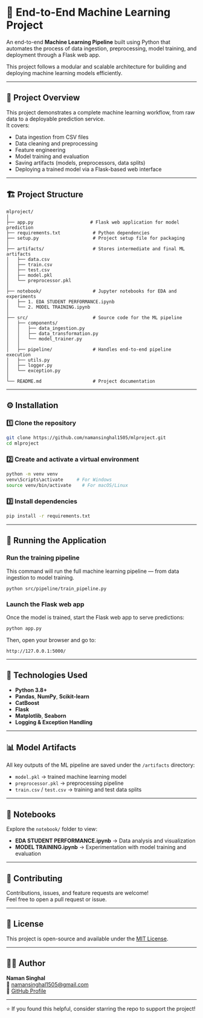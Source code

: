# 🎯 End-to-End Machine Learning Project

An end-to-end **Machine Learning Pipeline** built using Python that automates the process of data ingestion, preprocessing, model training, and deployment through a Flask web app.

This project follows a modular and scalable architecture for building and deploying machine learning models efficiently.

---

## 🧩 Project Overview

This project demonstrates a complete machine learning workflow, from raw data to a deployable prediction service.  
It covers:
- Data ingestion from CSV files  
- Data cleaning and preprocessing  
- Feature engineering  
- Model training and evaluation  
- Saving artifacts (models, preprocessors, data splits)  
- Deploying a trained model via a Flask-based web interface

---

## 🏗️ Project Structure

```
mlproject/
│
├── app.py                     # Flask web application for model prediction
├── requirements.txt            # Python dependencies
├── setup.py                    # Project setup file for packaging
│
├── artifacts/                  # Stores intermediate and final ML artifacts
│   ├── data.csv
│   ├── train.csv
│   ├── test.csv
│   ├── model.pkl
│   └── preprocessor.pkl
│
├── notebook/                   # Jupyter notebooks for EDA and experiments
│   ├── 1. EDA STUDENT PERFORMANCE.ipynb
│   └── 2. MODEL TRAINING.ipynb
│
├── src/                        # Source code for the ML pipeline
│   ├── components/
│   │   ├── data_ingestion.py
│   │   ├── data_transformation.py
│   │   └── model_trainer.py
│   │
│   ├── pipeline/               # Handles end-to-end pipeline execution
│   ├── utils.py
│   ├── logger.py
│   └── exception.py
│
└── README.md                   # Project documentation
```

---

## ⚙️ Installation

### 1️⃣ Clone the repository
```bash
git clone https://github.com/namansinghal1505/mlproject.git
cd mlproject
```

### 2️⃣ Create and activate a virtual environment
```bash
python -m venv venv
venv\Scripts\activate     # For Windows
source venv/bin/activate    # For macOS/Linux
```

### 3️⃣ Install dependencies
```bash
pip install -r requirements.txt
```

---

## 🚀 Running the Application

### Run the training pipeline
This command will run the full machine learning pipeline — from data ingestion to model training.
```bash
python src/pipeline/train_pipeline.py
```

### Launch the Flask web app
Once the model is trained, start the Flask web app to serve predictions:
```bash
python app.py
```
Then, open your browser and go to:
```
http://127.0.0.1:5000/
```

---

## 🧠 Technologies Used

- **Python 3.8+**
- **Pandas**, **NumPy**, **Scikit-learn**
- **CatBoost**
- **Flask**
- **Matplotlib**, **Seaborn**
- **Logging & Exception Handling**

---

## 📊 Model Artifacts

All key outputs of the ML pipeline are saved under the `/artifacts` directory:
- `model.pkl` → trained machine learning model  
- `preprocessor.pkl` → preprocessing pipeline  
- `train.csv` / `test.csv` → training and test data splits  

---

## 🧪 Notebooks

Explore the `notebook/` folder to view:
- **EDA STUDENT PERFORMANCE.ipynb** → Data analysis and visualization  
- **MODEL TRAINING.ipynb** → Experimentation with model training and evaluation  

---

## 🤝 Contributing

Contributions, issues, and feature requests are welcome!  
Feel free to open a pull request or issue.

---

## 🪪 License

This project is open-source and available under the [MIT License](LICENSE).

---

## 👨‍💻 Author

**Naman Singhal**  
📧 [namansinghal1505@gmail.com](mailto:namansinghal1505@gmail.com)  
🔗 [GitHub Profile](https://github.com/namansinghal1505)

---
⭐ If you found this helpful, consider starring the repo to support the project!
